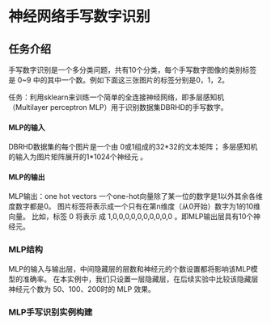 # 神经网络手写数字识别

## 任务介绍

手写数字识别是一个多分类问题，共有10个分类，每个手写数字图像的类别标签是 0~9 中的其中一个数。例如下面这三张图片的标签分别是0，1，2。

任务：利用sklearn来训练一个简单的全连接神经网络，即多层感知机（Multilayer perceptron MLP）用于识别数据集DBRHD的手写数字。

#### MLP的输入

DBRHD数据集的每个图片是一个由 0或1组成的32*32的文本矩阵；
多层感知机的输入为图片矩阵展开的1\*1024个神经元 。

#### MLP的输出

MLP输出：one hot vectors
一个one-hot向量除了某一位的数字是1以外其余各维度数字都是0。
图片标签将表示成一个只有在第n维度（从0开始）数字为1的10维向量。
比如，标签 0 将表示 成 1,0,0,0,0,0,0,0,0,0,0 。即MLP输出层具有10个神经元。

### MLP结构

MLP的输入与输出层，中间隐藏层的层数和神经元的个数设置都将影响该MLP模型的准确率。
在本实例中，我们只设置一层隐藏层，在后续实验中比较该隐藏层神经元个数为 50、100、200时的 MLP 效果。

### MLP手写识别实例构建